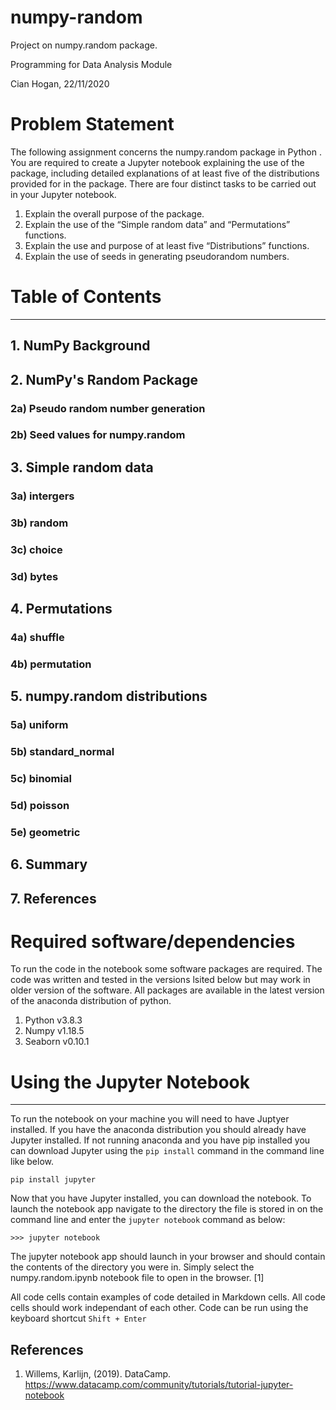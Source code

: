 # numpy-random
Project on numpy.random package. 

Programming for Data Analysis Module

Cian Hogan, 22/11/2020

# Problem Statement

The following assignment concerns the numpy.random package in Python . You are required to create a Jupyter notebook explaining the use of the package, including detailed explanations of at least five of the distributions provided for in the package. There are four distinct tasks to be carried out in your Jupyter notebook.

1. Explain the overall purpose of the package.
2. Explain the use of the “Simple random data” and “Permutations” functions.
3. Explain the use and purpose of at least five “Distributions” functions.
4. Explain the use of seeds in generating pseudorandom numbers.

# Table of Contents
***
## 1. NumPy Background
## 2. NumPy's Random Package
### 2a) Pseudo random number generation
### 2b) Seed values for numpy.random
## 3. Simple random data
### 3a) intergers
### 3b) random
### 3c) choice
### 3d) bytes
## 4. Permutations
### 4a) shuffle
### 4b) permutation
## 5. numpy.random distributions
### 5a) uniform
### 5b) standard_normal
### 5c) binomial
### 5d) poisson
### 5e) geometric
## 6. Summary
## 7. References

# Required software/dependencies
To run the code in the notebook some software packages are required. The code was written and tested in the versions lsited below but may work in older version of the software. All packages are available in the latest version of the anaconda distribution of python.

1. Python v3.8.3
2. Numpy v1.18.5
3. Seaborn v0.10.1

# Using the Jupyter Notebook
***
To run the notebook on your machine you will need to have Juptyer installed. If you have the anaconda distribution you should already have Jupyter installed. If not running anaconda and you have pip installed you can download Jupyter using the `pip install` command in the command line like below.
```
pip install jupyter
```
Now that you have Jupyter installed, you can download the notebook. To launch the notebook app navigate to the directory the file is stored in on the command line and enter the `jupyter notebook` command as below:
```
>>> jupyter notebook
```
The jupyter notebook app should launch in your browser and should contain the contents of the directory you were in. Simply select the numpy.random.ipynb notebook file to open in the browser. [1]

All code cells contain examples of code detailed in Markdown cells. All code cells should work independant of each other. Code can be run using the keyboard shortcut `Shift + Enter`

## References
1. Willems, Karlijn, (2019). DataCamp. https://www.datacamp.com/community/tutorials/tutorial-jupyter-notebook
